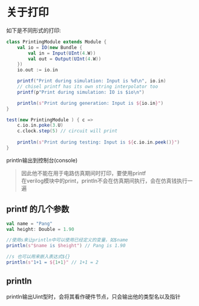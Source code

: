 # 关于打印
如下是不同形式的打印:  
```scala 
class PrintingModule extends Module {
    val io = IO(new Bundle {
        val in = Input(UInt(4.W))
        val out = Output(UInt(4.W))
    })
    io.out := io.in

    printf("Print during simulation: Input is %d\n", io.in)
    // chisel printf has its own string interpolator too
    printf(p"Print during simulation: IO is $io\n")

    println(s"Print during generation: Input is ${io.in}")
}

test(new PrintingModule ) { c =>
    c.io.in.poke(3.U)
    c.clock.step(5) // circuit will print
    
    println(s"Print during testing: Input is ${c.io.in.peek()}")
}
```
println输出到控制台(console)  
> 因此他不能在用于电路仿真期间时打印，要使用printf  
> 在verilog模块中的print，println不会在仿真期间执行，会在仿真钱执行一遍  

## printf 的几个参数
```Scala
val name = "Pang"
val height: Double = 1.90

//使用s来让println中可以使用已经定义的变量，如$name
println(s"$name is $height") // Pang is 1.90

//s 也可以用来嵌入表达式${}
println(s"1+1 = ${1+1}" // 1+1 = 2
```

## println
println输出Uint型时，会将其看作硬件节点，只会输出他的类型名以及指针  










